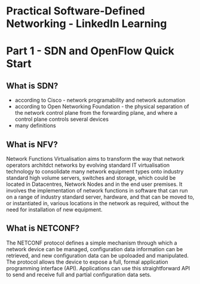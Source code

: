 # Practical Software-Defined Networking - LinkedIn Learning

# Part 1 - SDN and OpenFlow Quick Start

## What is SDN?
- according to Cisco - network programability and network automation
- according to Open Networking Foundation - the physical separation of the network control plane from the forwarding plane, and where a control plane controls several devices
- many definitions

## What is NFV?
Network Functions Virtualisation aims to transform the way that network operators architdct networks by evolving standard IT virtualisation technology to consolidate many network equipment types onto industry standard high volume servers, switches and storage, which could be located in Datacentres, Network Nodes and in the end user premises. It involves the implementation of network functions in software that can run on a range of industry standard server, hardware, and that can be moved to, or instantiated in, various locations in the network as required, without the need for installation of new equipment.

## What is NETCONF?
The NETCONF protocol defines a simple mechanism through which a network device can be managed, configuration data information can be retrieved, and new configuration data can be upoloaded and manipulated. The protocol allows the device to expose a full, formal application programming interface (API). Applications can use this straightforward API to send and receive full and partial configuration data sets.